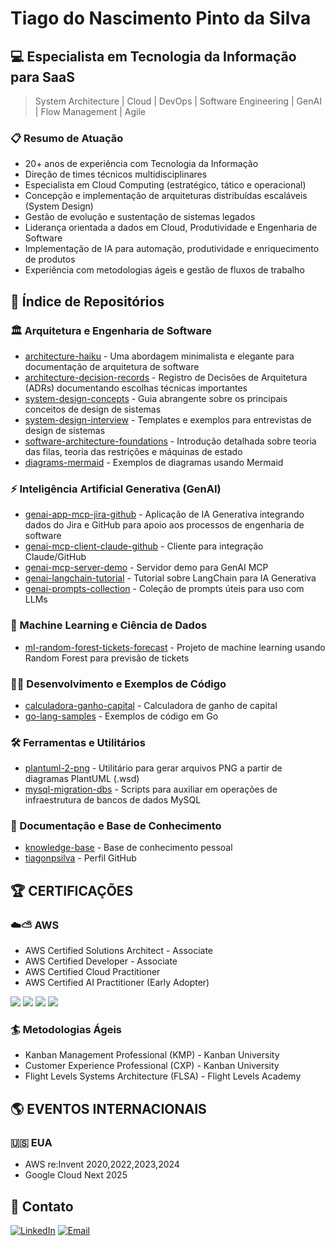 
# Tiago do Nascimento Pinto da Silva


## 💻  Especialista em Tecnologia da Informação para SaaS

> System Architecture | Cloud | DevOps | Software Engineering | GenAI | Flow Management | Agile 

### 📋 Resumo de Atuação
- 20+ anos de experiência com Tecnologia da Informação
- Direção de times técnicos multidisciplinares
- Especialista em Cloud Computing (estratégico, tático e operacional)
- Concepção e implementação de arquiteturas distribuídas escaláveis (System
Design)
- Gestão de evolução e sustentação de sistemas legados
- Liderança orientada a dados em Cloud, Produtividade e Engenharia de Software
- Implementação de IA para automação, produtividade e enriquecimento de
produtos
- Experiência com metodologias ágeis e gestão de fluxos de trabalho


## 🔖 Índice de Repositórios

### 🏛️ Arquitetura e Engenharia de Software

* [architecture-haiku](https://github.com/tiagonpsilva/architecture-haiku) - Uma abordagem minimalista e elegante para documentação de arquitetura de software
* [architecture-decision-records](https://github.com/tiagonpsilva/architecture-decision-records) - Registro de Decisões de Arquitetura (ADRs) documentando escolhas técnicas importantes
* [system-design-concepts](https://github.com/tiagonpsilva/system-design-concepts) - Guia abrangente sobre os principais conceitos de design de sistemas
* [system-design-interview](https://github.com/tiagonpsilva/system-design-interview) - Templates e exemplos para entrevistas de design de sistemas
* [software-architecture-foundations](https://github.com/tiagonpsilva/software-architecture-foundations) - Introdução detalhada sobre teoria das filas, teoria das restrições e máquinas de estado
* [diagrams-mermaid](https://github.com/tiagonpsilva/diagrams-mermaid) - Exemplos de diagramas usando Mermaid

### ⚡ Inteligência Artificial Generativa (GenAI)

* [genai-app-mcp-jira-github](https://github.com/tiagonpsilva/genai-app-mcp-jira-github) - Aplicação de IA Generativa integrando dados do Jira e GitHub para apoio aos processos de engenharia de software
* [genai-mcp-client-claude-github](https://github.com/tiagonpsilva/genai-mcp-client-claude-github) - Cliente para integração Claude/GitHub
* [genai-mcp-server-demo](https://github.com/tiagonpsilva/genai-mcp-server-demo) - Servidor demo para GenAI MCP
* [genai-langchain-tutorial](https://github.com/tiagonpsilva/genai-langchain-tutorial) - Tutorial sobre LangChain para IA Generativa
* [genai-prompts-collection](https://github.com/tiagonpsilva/genai-prompts-collection) - Coleção de prompts úteis para uso com LLMs

### 🧠 Machine Learning e Ciência de Dados

* [ml-random-forest-tickets-forecast](https://github.com/tiagonpsilva/ml-random-forest-tickets-forecast) - Projeto de machine learning usando Random Forest para previsão de tickets

### 👨‍💻 Desenvolvimento e Exemplos de Código

* [calculadora-ganho-capital](https://github.com/tiagonpsilva/calculadora-ganho-capital) - Calculadora de ganho de capital
* [go-lang-samples](https://github.com/tiagonpsilva/go-lang-samples) - Exemplos de código em Go

### 🛠️ Ferramentas e Utilitários

* [plantuml-2-png](https://github.com/tiagonpsilva/plantuml-2-png) - Utilitário para gerar arquivos PNG a partir de diagramas PlantUML (.wsd)
* [mysql-migration-dbs](https://github.com/tiagonpsilva/mysql-migration-dbs) - Scripts para auxiliar em operações de infraestrutura de bancos de dados MySQL

### 📝 Documentação e Base de Conhecimento

* [knowledge-base](https://github.com/tiagonpsilva/knowledge-base) - Base de conhecimento pessoal
* [tiagonpsilva](https://github.com/tiagonpsilva/tiagonpsilva) - Perfil GitHub


## 🏆 CERTIFICAÇÕES

### ☁️⛅ AWS
- AWS Certified Solutions Architect - Associate
- AWS Certified Developer - Associate
- AWS Certified Cloud Practitioner
- AWS Certified AI Practitioner (Early Adopter)

![]('./files/aws-certified-ai-practitioner-early-adopter.png') ![]('./files/aws-certified-solutions-architect-associate.png') ![]('./files/aws-certified-developer-associate.png') ![]('./files/aws-certified-cloud-practitioner.png')


### 🏄 Metodologias Ágeis
- Kanban Management Professional (KMP) - Kanban University
- Customer Experience Professional (CXP) - Kanban University
- Flight Levels Systems Architecture (FLSA) - Flight Levels Academy


## 🌎 EVENTOS INTERNACIONAIS


### 🇺🇸 EUA
- AWS re:Invent 2020,2022,2023,2024
- Google Cloud Next 2025


## 📼 Contato
[![LinkedIn](https://img.shields.io/badge/LinkedIn-0077B5?style=for-the-badge&logo=linkedin&logoColor=white)](https://www.linkedin.com/in/tiagonpsilva/)
[![Email](https://img.shields.io/badge/Email-D14836?style=for-the-badge&logo=gmail&logoColor=white)](mailto:tiagonpsilva@gmail.com)
